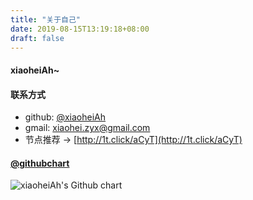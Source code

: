 ```yaml
---
title: "关于自己"
date: 2019-08-15T13:19:18+08:00
draft: false
---
```


#### xiaoheiAh~

#### 联系方式

- github: [@xiaoheiAh](https://github.com/xiaoheiAh)
- gmail: [xiaohei.zyx@gmail.com](mailto:xiaohei.zyx@gmail.com)
- 节点推荐 -> [http://1t.click/aCyT](http://1t.click/aCyT)

#### [@githubchart](https://github.com/2016rshah/githubchart-api)

<img src="http://ghchart.rshah.org/xiaoheiAh" alt="xiaoheiAh's Github chart" />

